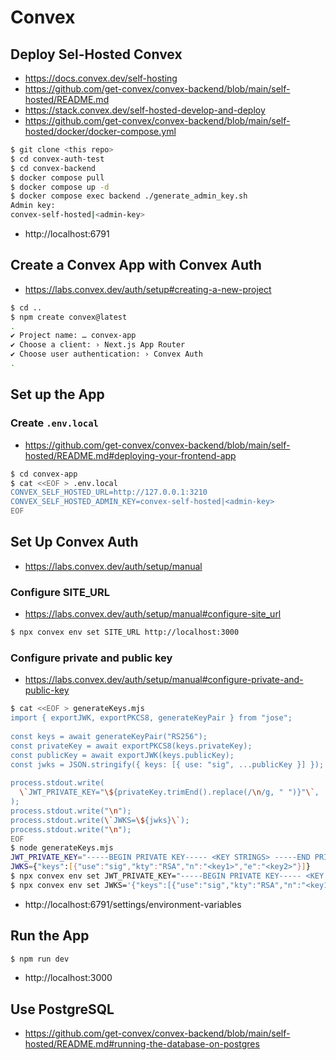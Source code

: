 # Convex

## Deploy Sel-Hosted Convex

- https://docs.convex.dev/self-hosting
- https://github.com/get-convex/convex-backend/blob/main/self-hosted/README.md
- https://stack.convex.dev/self-hosted-develop-and-deploy
- https://github.com/get-convex/convex-backend/blob/main/self-hosted/docker/docker-compose.yml


```bash
$ git clone <this repo>
$ cd convex-auth-test
$ cd convex-backend
$ docker compose pull
$ docker compose up -d
$ docker compose exec backend ./generate_admin_key.sh
Admin key:
convex-self-hosted|<admin-key>
```

- http://localhost:6791


## Create a Convex App with Convex Auth

- https://labs.convex.dev/auth/setup#creating-a-new-project

```bash
$ cd ..
$ npm create convex@latest
.
✔ Project name: … convex-app
✔ Choose a client: › Next.js App Router
✔ Choose user authentication: › Convex Auth
.
```

## Set up the App

### Create `.env.local`

- https://github.com/get-convex/convex-backend/blob/main/self-hosted/README.md#deploying-your-frontend-app


```bash
$ cd convex-app
$ cat <<EOF > .env.local
CONVEX_SELF_HOSTED_URL=http://127.0.0.1:3210
CONVEX_SELF_HOSTED_ADMIN_KEY=convex-self-hosted|<admin-key>
EOF
```

## Set Up Convex Auth

- https://labs.convex.dev/auth/setup/manual

### Configure SITE_URL

- https://labs.convex.dev/auth/setup/manual#configure-site_url

```bash
$ npx convex env set SITE_URL http://localhost:3000
```

### Configure private and public key

- https://labs.convex.dev/auth/setup/manual#configure-private-and-public-key

```bash
$ cat <<EOF > generateKeys.mjs
import { exportJWK, exportPKCS8, generateKeyPair } from "jose";
 
const keys = await generateKeyPair("RS256");
const privateKey = await exportPKCS8(keys.privateKey);
const publicKey = await exportJWK(keys.publicKey);
const jwks = JSON.stringify({ keys: [{ use: "sig", ...publicKey }] });
 
process.stdout.write(
  \`JWT_PRIVATE_KEY="\${privateKey.trimEnd().replace(/\n/g, " ")}"\`,
);
process.stdout.write("\n");
process.stdout.write(\`JWKS=\${jwks}\`);
process.stdout.write("\n");
EOF
$ node generateKeys.mjs
JWT_PRIVATE_KEY="-----BEGIN PRIVATE KEY----- <KEY STRINGS> -----END PRIVATE KEY-----"
JWKS={"keys":[{"use":"sig","kty":"RSA","n":"<key1>","e":"<key2>"}]}
$ npx convex env set JWT_PRIVATE_KEY="-----BEGIN PRIVATE KEY----- <KEY STRINGS> -----END PRIVATE KEY-----"
$ npx convex env set JWKS='{"keys":[{"use":"sig","kty":"RSA","n":"<key1>","e":"<key2>"}]}'
```

- http://localhost:6791/settings/environment-variables

## Run the App

```bash
$ npm run dev
```

- http://localhost:3000

## Use PostgreSQL

- https://github.com/get-convex/convex-backend/blob/main/self-hosted/README.md#running-the-database-on-postgres
